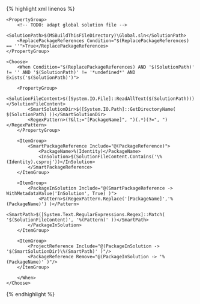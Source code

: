 {% highlight xml linenos %}
<?xml version="1.0" encoding="utf-8"?>
<Project ToolsVersion="4.0" DefaultTargets="Build" xmlns="http://schemas.microsoft.com/developer/msbuild/2003">

    <PropertyGroup>
        <!-- TODO: adapt global solution file -->
        <SolutionPath>$(MSBuildThisFileDirectory)\Global.sln</SolutionPath>
        <ReplacePackageReferences Condition="$(ReplacePackageReferences) == ''">True</ReplacePackageReferences>
    </PropertyGroup>

    <Choose>
        <When Condition="$(ReplacePackageReferences) AND '$(SolutionPath)' != '' AND '$(SolutionPath)' != '*undefined*' AND Exists('$(SolutionPath)')">

        <PropertyGroup>
            <SolutionFileContent>$([System.IO.File]::ReadAllText($(SolutionPath)))</SolutionFileContent>
            <SmartSolutionDir>$([System.IO.Path]::GetDirectoryName( $(SolutionPath) ))</SmartSolutionDir>
            <RegexPattern>(?&lt;="[PackageName]", ")(.*)(?=", ")</RegexPattern>
        </PropertyGroup>

        <ItemGroup>
            <SmartPackageReference Include="@(PackageReference)">
                <PackageName>%(Identity)</PackageName>
                <InSolution>$(SolutionFileContent.Contains('\%(Identity).csproj'))</InSolution>
            </SmartPackageReference>
        </ItemGroup>

        <ItemGroup>
            <PackageInSolution Include="@(SmartPackageReference -> WithMetadataValue('InSolution', True) )">
                <Pattern>$(RegexPattern.Replace('[PackageName]','%(PackageName)') )</Pattern>
                <SmartPath>$([System.Text.RegularExpressions.Regex]::Match( '$(SolutionFileContent)', '%(Pattern)' ))</SmartPath>
            </PackageInSolution>
        </ItemGroup>

        <ItemGroup>
            <ProjectReference Include="@(PackageInSolution -> '$(SmartSolutionDir)\%(SmartPath)' )"/>
            <PackageReference Remove="@(PackageInSolution -> '%(PackageName)' )"/>
        </ItemGroup>

        </When>
    </Choose>

</Project>
{% endhighlight %}